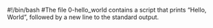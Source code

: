 #!/bin/bash
#The file 0-hello_world contains a script that prints “Hello, World”, followed by a new line to the standard output.
